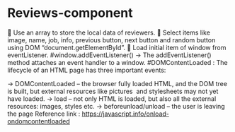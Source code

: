 # Reviews-component

	Use an array to store the local data of reviewers.
	Select items like image, name, job, info, previous button, next button and random button using DOM “document.getElementById”.
	Load initial item of window from eventListener.
#window.addEventListener() -> The addEventListener() method attaches an event handler to a window.
#DOMContentLoaded :
The lifecycle of an HTML page has three important events:

-> DOMContentLoaded – the browser fully loaded HTML, and the DOM tree is built, but external resources like pictures <img> and stylesheets may not yet have loaded.
-> load – not only HTML is loaded, but also all the external resources: images, styles etc.
-> beforeunload/unload – the user is leaving the page
Reference link : https://javascript.info/onload-ondomcontentloaded

